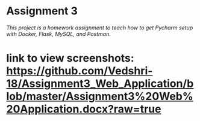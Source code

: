 # Assignment 3
*This project is a homework assignment to teach how to get Pycharm setup with Docker, Flask, MySQL, and Postman.*

# link to view screenshots: https://github.com/Vedshri-18/Assignment3_Web_Application/blob/master/Assignment3%20Web%20Application.docx?raw=true

